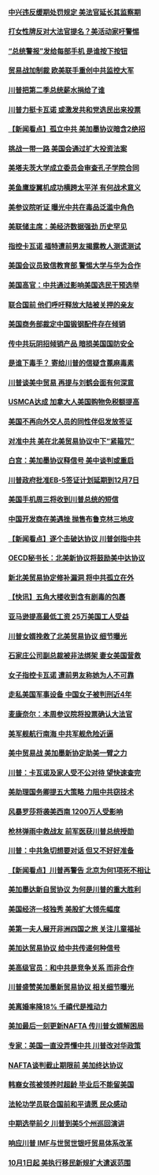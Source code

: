 #### [中兴违反缓期处罚规定 美法官延长其监察期](../pages/nsc412/n10759508.md) 

#### [打女性牌反对大法官提名？美活动家吁警惕](../pages/nsc412/n10759145.md) 

#### [“总统警报”发给每部手机  是谁按下按钮](../pages/nsc412/n10759228.md) 

#### [贸易战加制裁 欧美联手重创中共监控大军](../pages/nsc412/n10759231.md) 

#### [川普把第二季总统薪水捐给了谁](../pages/nsc412/n10759156.md) 

#### [川普力挺卡瓦诺 或激发共和党选民出来投票](../pages/nsc412/n10758734.md) 

#### [【新闻看点】孤立中共 美加墨协议暗含2绝招](../pages/nsc412/n10758960.md) 

#### [挑战一带一路 美国会通过扩大投资法案](../pages/nsc412/n10759148.md) 

#### [美塔夫茨大学成立委员会审查孔子学院合同](../pages/nsc412/n10759094.md) 

#### [美鱼鹰旋翼机成功横跨太平洋 有何战术意义](../pages/nsc412/n10758986.md) 

#### [美参议院听证 曝光中共在毒品泛滥中角色](../pages/nsc412/n10758958.md) 

#### [美联储主席：美经济数据强劲 历史罕见](../pages/nsc412/n10758804.md) 

#### [指控卡瓦诺 福特遭前男友揭露教人测谎测试](../pages/nsc412/n10758872.md) 

#### [美国会议员致信教育部 警惕大学与华为合作](../pages/nsc412/n10758611.md) 

#### [美国高官：中共通过影响美国选民干预选举](../pages/nsc412/n10757562.md) 

#### [联合国前 他们呼吁释放大陆被关押的亲友](../pages/nsc412/n10756822.md) 

#### [美国商务部裁定中国锻钢配件存在倾销](../pages/nsc412/n10757782.md) 

#### [传中共玩阴招倾销产品 暗损美国国防安全](../pages/nsc412/n10757648.md) 

#### [是谁下毒手？ 寄给川普的信疑含蓖麻毒素](../pages/nsc412/n10757046.md) 

#### [川普谈美中贸易 再提与刘鹤会面有何深意](../pages/nsc412/n10756539.md) 

#### [USMCA达成 加拿大人美国购物免税额提高](../pages/nsc412/n10757558.md) 

#### [美国不再向外交人员的同性伴侣发放签证](../pages/nsc412/n10756972.md) 

#### [对准中共 美在北美贸易协议中下“紧箍咒”](../pages/nsc412/n10756876.md) 

#### [白宫：美加墨协议释信号 美中谈判或重启](../pages/nsc412/n10756858.md) 

#### [川普政府批准EB-5签证计划延期到12月7日](../pages/nsc412/n10756809.md) 

#### [美国手机周三将收到川普总统的短信](../pages/nsc412/n10756693.md) 

#### [中国开发商在美遇挫 抛售布鲁克林三地皮](../pages/nsc412/n10756541.md) 

#### [【新闻看点】逐个击破达协议 川普剑指中共](../pages/nsc412/n10756217.md) 

#### [OECD秘书长：北美新协议将鼓励美中达协议](../pages/nsc412/n10756498.md) 

#### [新北美贸易协定修补漏洞 将中共孤立在外](../pages/nsc412/n10756251.md) 

#### [【快讯】五角大楼收到含有剧毒的包裹](../pages/nsc412/n10756426.md) 

#### [亚马逊提高最低工资 25万美国工人受益](../pages/nsc412/n10756248.md) 

#### [川普女婿挽救了北美贸易协议 细节曝光](../pages/nsc412/n10756114.md) 

#### [石家庄公司副总裁被非法绑架 妻女美国营救](../pages/nsc412/n10754123.md) 

#### [女子指控卡瓦诺 遭前男友称她为人不可靠](../pages/nsc412/n10756168.md) 

#### [走私美国军事设备 中国女子被判刑近4年](../pages/nsc412/n10755437.md) 

#### [麦康奈尔：本周参议院将投票确认大法官](../pages/nsc412/n10755478.md) 

#### [美军舰航行南海 中共军舰危险近逼](../pages/nsc412/n10755171.md) 

#### [美中贸易战 美加墨新协定助美一臂之力](../pages/nsc412/n10754879.md) 

#### [川普：卡瓦诺及家人受不公对待 望快速查完](../pages/nsc412/n10754858.md) 

#### [美助理国务卿提五大策略 力阻中共窃技术](../pages/nsc412/n10754355.md) 

#### [风暴罗莎将袭美西南 1200万人受影响](../pages/nsc412/n10754605.md) 

#### [枪林弹雨中救战友 前军医获川普总统授勋](../pages/nsc412/n10754590.md) 

#### [川普：中共急切想要对话 但又不好好准备](../pages/nsc412/n10754101.md) 

#### [【新闻看点】川普再警告 北京为何1项死不相让](../pages/nsc412/n10754283.md) 

#### [美加墨达新自贸协议 为何是川普的重大胜利](../pages/nsc412/n10754284.md) 

#### [美国经济一枝独秀 美股扩大领先幅度](../pages/nsc412/n10754330.md) 

#### [美第一夫人展开非洲四国之旅 关注儿童福祉](../pages/nsc412/n10754238.md) 

#### [美加达贸易协议 给中共传递何种信号](../pages/nsc412/n10754031.md) 

#### [美高级官员：和中共是竞争关系 而非合作](../pages/nsc412/n10754005.md) 

#### [川普盛赞美加墨新贸易协议 相关细节曝光](../pages/nsc412/n10754004.md) 

#### [美离婚率降18% 千禧代是推动力](../pages/nsc412/n10752797.md) 

#### [美加最后一刻更新NAFTA 传川普女婿解困局](../pages/nsc412/n10753090.md) 

#### [专家：美国一直没弄懂中共 川普改对华政策](../pages/nsc412/n10753071.md) 

#### [NAFTA谈判截止期限前 美加终达协议](../pages/nsc412/n10752737.md) 

#### [韩裔女孩被领养时超龄 毕业后不能留美国](../pages/nsc412/n10752626.md) 

#### [法轮功学员联合国前和平请愿 民众感动](../pages/nsc412/n10752305.md) 

#### [中期选举前夕 川普到美5个州巡回演讲](../pages/nsc412/n10752300.md) 

#### [响应川普  IMF与世贸世银吁贸易体系改革](../pages/nsc412/n10752239.md) 

#### [10月1日起 美执行移民新规扩大遣返范围](../pages/nsc412/n10752212.md) 

